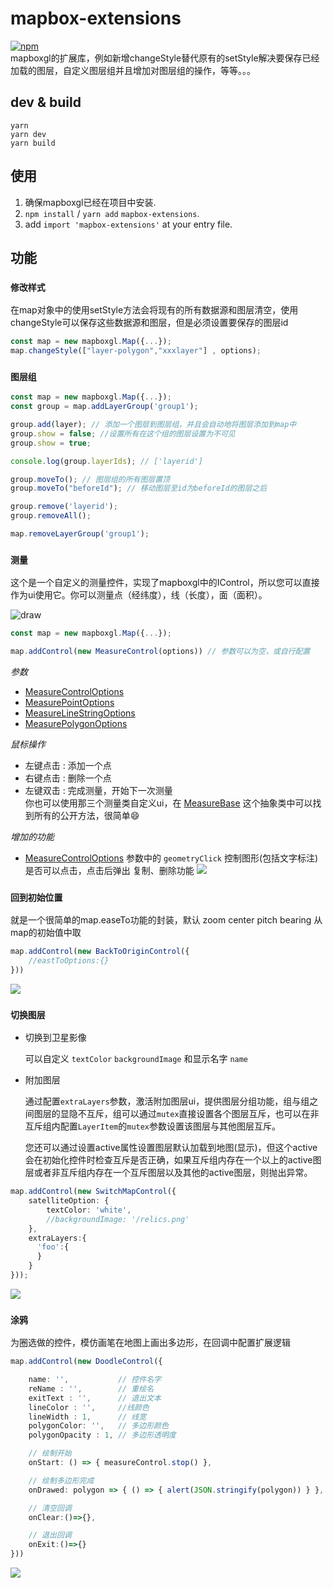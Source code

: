 # mapbox-extensions 
[![npm](https://img.shields.io/npm/v/mapbox-extensions)](https://www.npmjs.com/package/mapbox-extensions)  
mapboxgl的扩展库，例如新增changeStyle替代原有的setStyle解决要保存已经加载的图层，自定义图层组并且增加对图层组的操作，等等。。。
## dev & build 
```
yarn
yarn dev
yarn build
```
## 使用    
1. 确保mapboxgl已经在项目中安装. 
2. `npm install` / `yarn add` `mapbox-extensions`. 
3. add `import 'mapbox-extensions'` at your entry file. 
## 功能 
### `修改样式`  
在map对象中的使用setStyle方法会将现有的所有数据源和图层清空，使用changeStyle可以保存这些数据源和图层，但是必须设置要保存的图层id
``` ts
const map = new mapboxgl.Map({...});
map.changeStyle(["layer-polygon","xxxlayer"] , options);
```

### `图层组`
``` ts
const map = new mapboxgl.Map({...});
const group = map.addLayerGroup('group1');

group.add(layer); // 添加一个图层到图层组，并且会自动地将图层添加到map中
group.show = false; //设置所有在这个组的图层设置为不可见 
group.show = true;

console.log(group.layerIds); // ['layerid']

group.moveTo(); // 图层组的所有图层置顶
group.moveTo("beforeId"); // 移动图层至id为beforeId的图层之后

group.remove('layerid');
group.removeAll();

map.removeLayerGroup('group1');
```  
### `测量`  
这个是一个自定义的测量控件，实现了mapboxgl中的IControl，所以您可以直接作为ui使用它。你可以测量点（经纬度），线（长度），面（面积）。

![draw](./doc/img/draw.gif)

``` ts
const map = new mapboxgl.Map({...});

map.addControl(new MeasureControl(options)) // 参数可以为空，或自行配置
```
*参数*  
- [MeasureControlOptions](./lib/controls/MeasureControl.ts)
- [MeasurePointOptions](./lib/features/Meature/MeasurePoint.ts)  
- [MeasureLineStringOptions](./lib/features/Meature/MeasureLineString.ts)  
- [MeasurePolygonOptions](./lib/features/Meature/MeasurePolygon.ts)  

*鼠标操作* 
- 左键点击 : 添加一个点
- 右键点击 : 删除一个点
- 左键双击 : 完成测量，开始下一次测量  
你也可以使用那三个测量类自定义ui，在 [MeasureBase](./lib/features/Meature/MeasureBase.ts) 这个抽象类中可以找到所有的公开方法，很简单😄

*增加的功能*
- [MeasureControlOptions](./lib/controls/MeasureControl.ts) 参数中的 `geometryClick` 控制图形(包括文字标注)是否可以点击，点击后弹出 复制、删除功能
![](./doc/img/draw1.gif)

### `回到初始位置`
就是一个很简单的map.easeTo功能的封装，默认 zoom center pitch bearing 从map的初始值中取

``` ts
map.addControl(new BackToOriginControl({
    //eastToOptions:{}
}))
```

![](./doc/img/back2origin.gif)

### `切换图层` 
- 切换到卫星影像

    可以自定义 `textColor` `backgroundImage` 和显示名字 `name` 

- 附加图层

    通过配置`extraLayers`参数，激活附加图层ui，提供图层分组功能，组与组之间图层的显隐不互斥，组可以通过`mutex`直接设置各个图层互斥，也可以在非互斥组内配置`LayerItem`的`mutex`参数设置该图层与其他图层互斥。

    您还可以通过设置active属性设置图层默认加载到地图(显示)，但这个active会在初始化控件时检查互斥是否正确，如果互斥组内存在一个以上的active图层或者非互斥组内存在一个互斥图层以及其他的active图层，则抛出异常。
``` ts
map.addControl(new SwitchMapControl({
    satelliteOption: {
        textColor: 'white',
        //backgroundImage: '/relics.png'
    },
    extraLayers:{
      'foo':{
      }
    }
}));
```
![](./doc/img/switchmap.gif)

### `涂鸦` 
为圈选做的控件，模仿画笔在地图上画出多边形，在回调中配置扩展逻辑

``` ts
map.addControl(new DoodleControl({

    name: '',           // 控件名字
    reName : '',        // 重绘名
    exitText : '',      // 退出文本
    lineColor : '',     //线颜色
    lineWidth : 1,      // 线宽
    polygonColor: '',   // 多边形颜色
    polygonOpacity : 1, // 多边形透明度

    // 绘制开始
    onStart: () => { measureControl.stop() },

    // 绘制多边形完成
    onDrawed: polygon => { () => { alert(JSON.stringify(polygon)) } },

    // 清空回调
    onClear:()=>{},

    // 退出回调
    onExit:()=>{}
}))
```
![](./doc/img/doodle.gif)
```